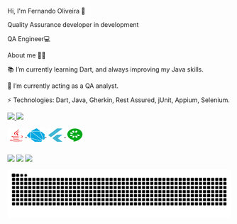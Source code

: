 Hi, I'm Fernando Oliveira 👋


Quality Assurance developer in development


QA Engineer💻

About me 👨‍💻

📚 I’m currently learning Dart, and always improving my Java skills.

🧐 I’m currently acting as a QA analyst.

⚡ Technologies: Dart, Java, Gherkin, Rest Assured, jUnit, Appium, Selenium.

<div>
  <a href="https://github.com/brouklins">
  <img height="180em" src="https://github-readme-stats.vercel.app/api?username=brouklins&show_icons=true&theme=dracula&include_all_commits=true&count_private=true"/>
  <img height="180em" src="https://github-readme-stats.vercel.app/api/top-langs/?username=brouklins&layout=compact&langs_count=7&theme=dracula"/>
</div>
<div style="display: inline_block"><br>
  <img align="center" alt="Fer-Java" height="30" width="40" src="https://raw.githubusercontent.com/devicons/devicon/master/icons/java/java-plain.svg">
  <img align="center" alt="Fer-Dart" height="30" width="40" src="https://raw.githubusercontent.com/devicons/devicon/master/icons/dart/dart-plain.svg">
  <img align="center" alt="Fer-Flutter" height="30" width="40" src="https://raw.githubusercontent.com/devicons/devicon/master/icons/flutter/flutter-plain.svg">
  <img align="center" alt="Fer-Cucumber" height="30" width="40" src="https://raw.githubusercontent.com/devicons/devicon/master/icons/cucumber/cucumber-plain.svg">
</div>
  
  ##
  
  <div> 
  <a href="https://www.instagram.com/fernando_brks" target="_blank"><img src="https://img.shields.io/badge/-Instagram-%23E4405F?style=for-the-badge&logo=instagram&logoColor=white" target="_blank"></a>
  <a href = "mailto:fernandoaugusto_ufu@yahoo.com.br"><img src="https://img.shields.io/badge/-Gmail-%23333?style=for-the-badge&logo=gmail&logoColor=white" target="_blank"></a>
  <a href="https://www.linkedin.com/in/fernando-oliveira-a2abb3211/" target="_blank"><img src="https://img.shields.io/badge/-LinkedIn-%230077B5?style=for-the-badge&logo=linkedin&logoColor=white" target="_blank"></a> 
 
  ![Snake animation](https://github.com/brouklins/brouklins/blob/output/github-contribution-grid-snake.svg)
 
</div>

